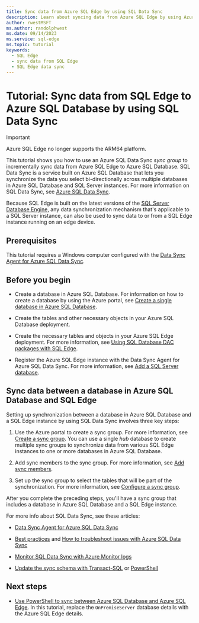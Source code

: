 ```yaml
---
title: Sync data from Azure SQL Edge by using SQL Data Sync
description: Learn about syncing data from Azure SQL Edge by using Azure SQL Data Sync
author: rwestMSFT
ms.author: randolphwest
ms.date: 09/14/2023
ms.service: sql-edge
ms.topic: tutorial
keywords:
  - SQL Edge
  - sync data from SQL Edge
  - SQL Edge data sync
---
```

# Tutorial: Sync data from SQL Edge to Azure SQL Database by using SQL Data Sync

> [!IMPORTANT]  
> Azure SQL Edge no longer supports the ARM64 platform.

This tutorial shows you how to use an Azure SQL Data Sync *sync group* to incrementally sync data from Azure SQL Edge to Azure SQL Database. SQL Data Sync is a service built on Azure SQL Database that lets you synchronize the data you select bi-directionally across multiple databases in Azure SQL Database and SQL Server instances. For more information on SQL Data Sync, see [Azure SQL Data Sync](/azure/azure-sql/database/sql-data-sync-data-sql-server-sql-database).

Because SQL Edge is built on the latest versions of the [SQL Server Database Engine](/sql/sql-server/sql-server-technical-documentation/), any data synchronization mechanism that's applicable to a SQL Server instance, can also be used to sync data to or from a SQL Edge instance running on an edge device.

## Prerequisites

This tutorial requires a Windows computer configured with the [Data Sync Agent for Azure SQL Data Sync](/azure/azure-sql/database/sql-data-sync-agent-overview).

## Before you begin

- Create a database in Azure SQL Database. For information on how to create a database by using the Azure portal, see [Create a single database in Azure SQL Database](/azure/azure-sql/database/single-database-create-quickstart?tabs=azure-portal).

- Create the tables and other necessary objects in your Azure SQL Database deployment.

- Create the necessary tables and objects in your Azure SQL Edge deployment. For more information, see [Using SQL Database DAC packages with SQL Edge](deploy-dacpac.md).

- Register the Azure SQL Edge instance with the Data Sync Agent for Azure SQL Data Sync. For more information, see [Add a SQL Server database](/azure/azure-sql/database/sql-data-sync-sql-server-configure#add-on-prem).

## Sync data between a database in Azure SQL Database and SQL Edge

Setting up synchronization between a database in Azure SQL Database and a SQL Edge instance by using SQL Data Sync involves three key steps:

1. Use the Azure portal to create a sync group. For more information, see [Create a sync group](/azure/azure-sql/database/sql-data-sync-sql-server-configure#create-sync-group). You can use a single *hub* database to create multiple sync groups to synchronize data from various SQL Edge instances to one or more databases in Azure SQL Database.

1. Add sync members to the sync group. For more information, see [Add sync members](/azure/azure-sql/database/sql-data-sync-sql-server-configure#add-sync-members).

1. Set up the sync group to select the tables that will be part of the synchronization. For more information, see [Configure a sync group](/azure/azure-sql/database/sql-data-sync-sql-server-configure#add-sync-members).

After you complete the preceding steps, you'll have a sync group that includes a database in Azure SQL Database and a SQL Edge instance.

For more info about SQL Data Sync, see these articles:

- [Data Sync Agent for Azure SQL Data Sync](/azure/azure-sql/database/sql-data-sync-agent-overview)

- [Best practices](/azure/azure-sql/database/sql-data-sync-best-practices) and [How to troubleshoot issues with Azure SQL Data Sync](/azure/azure-sql/database/sql-data-sync-troubleshoot)

- [Monitor SQL Data Sync with Azure Monitor logs](/azure/azure-sql/database/monitor-tune-overview)

- [Update the sync schema with Transact-SQL](/azure/azure-sql/database/sql-data-sync-update-sync-schema) or [PowerShell](/azure/azure-sql/database/scripts/update-sync-schema-in-sync-group)

## Next steps

- [Use PowerShell to sync between Azure SQL Database and Azure SQL Edge](/azure/azure-sql/database/scripts/sql-data-sync-sync-data-between-azure-onprem). In this tutorial, replace the `OnPremiseServer` database details with the Azure SQL Edge details.
